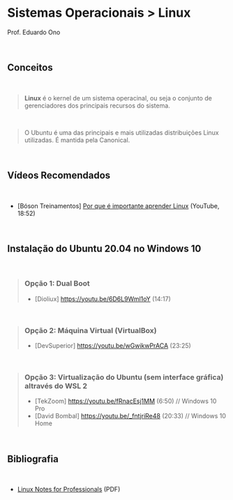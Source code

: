 # Sistemas Operacionais > Linux

Prof. Eduardo Ono

<br>

## Conceitos
<br>

> **Linux** é o kernel de um sistema operacinal, ou seja o conjunto de gerenciadores dos principais recursos do sistema.

<br>

> O Ubuntu é uma das principais e mais utilizadas distribuições Linux utilizadas. É mantida pela Canonical.

<br>

## Vídeos Recomendados
<br>

* [Bóson Treinamentos] [Por que é importante aprender Linux](https://www.youtube.com/watch?v=UsHiWIgxj2M) (YouTube, 18:52)

<br>

## Instalação do Ubuntu 20.04 no Windows 10
<br>

> ### Opção 1: Dual Boot
> * [Dioliux] https://youtu.be/6D6L9Wml1oY (14:17)

<br>

> ### Opção 2: Máquina Virtual (VirtualBox)
> * [DevSuperior] https://youtu.be/wGwikwPrACA (23:25)

<br>

> ### Opção 3: Virtualização do Ubuntu (sem interface gráfica) altravés do WSL 2
> * [TekZoom] https://youtu.be/fRnacEsj1MM (6:50)  // Windows 10 Pro
> * [David Bombal] https://youtu.be/_fntjriRe48 (20:33)  // Windows 10 Home

<br>

## Bibliografia
<br>

* [Linux Notes for Professionals](https://goalkicker.com/LinuxBook/) (PDF)
